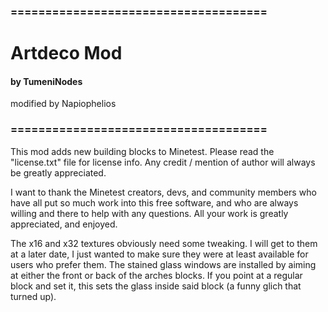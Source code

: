### =====================================
# Artdeco Mod 
#### by TumeniNodes
modified by Napiophelios
### =====================================

 This mod adds new building blocks to Minetest.
 Please read the "license.txt" file for license info.
 Any credit / mention of author will always be greatly appreciated.

 I want to thank the Minetest creators, devs, and community members who have all put so much work into this free software, and who are always willing and there to help with any questions. All your work is greatly appreciated, and enjoyed.

 The x16 and x32 textures obviously need some tweaking. I will get to them at a later date, I just wanted to make sure they were at least available for users who prefer them.
 The stained glass windows are installed by aiming at either the front or back of the arches blocks. If you point at a regular block and set it, this sets the glass inside said block (a funny glich that turned up).
